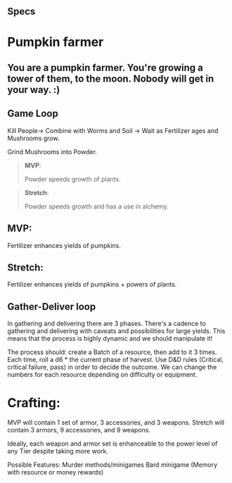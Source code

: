 ## Specs

# Pumpkin farmer

## You are a pumpkin farmer. You're growing a tower of them, to the moon. Nobody will get in your way. :)


## Game Loop

Kill People->   Combine with Worms and Soil -> Wait as Fertilizer ages and Mushrooms grow.

Grind Mushrooms into Powder.
> **MVP**:
> 
> Powder speeds growth of plants.


> **Stretch**:
> 
> Powder speeds growth and has a use in alchemy.

## MVP:
Fertilizer enhances yields of pumpkins.

## Stretch:
Fertilizer enhances yields of pumpkins + powers of plants.

## Gather-Deliver loop
In gathering and delivering there are 3 phases. There's a cadence to gathering and delivering with caveats and possibilities for large yields.
This means that the process is highly dynamic and we should manipulate it!


The process should:
create a Batch of a resource, then add to it 3 times.
Each time, roll a d6 * the current phase of harvest.
Use D&D rules (Critical, critical failure, pass) in order to decide the outcome. We can change the numbers for each resource depending on difficulty or equipment.



# Crafting:

MVP will contain 1 set of armor, 3 accessories, and 3 weapons.
Stretch will contain 3 armors, 9 accessories, and 9 weapons.

Ideally, each weapon and armor set is enhanceable to the power level of any Tier despite taking more work.

Possible Features:
Murder methods/minigames
Bard minigame (Memory with resource or money rewards)
